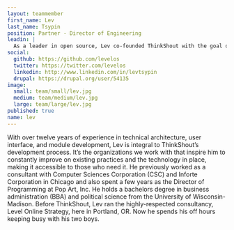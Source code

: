 ```yaml
---
layout: teammember
first_name: Lev
last_name: Tsypin
position: Partner - Director of Engineering
leadin: |
  As a leader in open source, Lev co-founded ThinkShout with the goal of bringing sustainable technology to organizations working for change. Now, he leads a diverse team of forward-thinking creators, helping our clients achieve their goals through innovation and technical excellence. 
social:
  github: https://github.com/levelos
  twitter: https://twitter.com/levelos
  linkedin: http://www.linkedin.com/in/levtsypin
  drupal: https://drupal.org/user/54135
image:
  small: team/small/lev.jpg
  medium: team/medium/lev.jpg
  large: team/large/lev.jpg
published: true
name: lev
---
```

With over twelve years of experience in technical architecture, user interface, and module development, Lev is integral to ThinkShout’s development process. It’s the organizations we work with that inspire him to constantly improve on existing practices and the technology in place, making it accessible to those who need it. He previously worked as a consultant with Computer Sciences Corporation (CSC) and Inforte Corporation in Chicago and also spent a few years as the Director of Programming at Pop Art, Inc. He holds a bachelors degree in business administration (BBA) and political science from the University of Wisconsin-Madison. Before ThinkShout, Lev ran the highly-respected consultancy, Level Online Strategy, here in Portland, OR. Now he spends his off hours keeping busy with his two boys.
